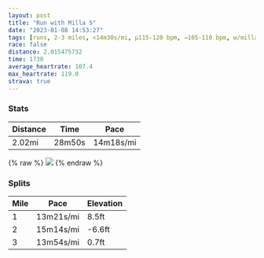 ```yaml
---
layout: post
title: "Run with Milla 5"
date: "2023-01-08 14:53:27"
tags: [runs, 2-3 miles, <14m30s/mi, μ115-120 bpm, →105-110 bpm, w/milla]
race: false
distance: 2.015475732
time: 1730
average_heartrate: 107.4
max_heartrate: 119.0
strava: true
---
```


### Stats

| Distance | Time | Pace |
|----------|------|------|
|2.02mi|28m50s|14m18s/mi|

{% raw %}
<img src='https://maps.googleapis.com/maps/api/staticmap?maptype=roadmap&path=enc:ciwwFb`ubMa@dBKPG@cBiAw@o@gAi@]WkAq@uAkAa@Ie@@]SoA_AUUUKS[y@a@I_@IGqAg@e@Y[EkCuBgBaAo@WuAs@GHo@vBGLKb@Yz@w@~BKTIDIEa@WCI?Of@eBH_@ZMf@_@J[TMTU^oAJQHCf@T~@\n@f@ZNZTVJn@b@FFNVtAz@TTZNf@Z\LPNl@VL@THd@?FZ~AbBPJ^HDL`@D`@JbAp@d@Rv@n@lAr@tCvB^RT\d@TJLlAz@XJh@^TH~Ax@j@b@p@ZhAhAdAh@ZF@CKGSC{@]QKm@a@k@[y@q@WKw@o@qBuAg@UcBgAaBaAo@e@mBkAIKIEXFv@`@tAhA`@RZZN?p@d@&key=AIzaSyC1MId7bFpkLXNAaYhBSTb8jLyiSqzbDtM&size=800x800&markers=color:yellow|label:S|40.75682,-74.00466&markers=color:green|label:F|40.75678999999999,-74.00544000000002'>
{% endraw %}

### Splits

| Mile | Pace | Elevation |
|------|------|-----------|
|1|13m21s/mi|8.5ft|
|2|15m14s/mi|-6.6ft|
|3|13m54s/mi|0.7ft|
